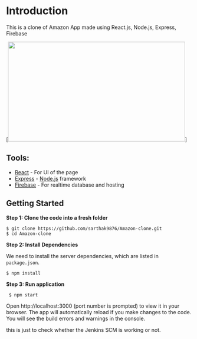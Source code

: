 # Introduction
This is a clone of Amazon App made using React.js, Node.js, Express, Firebase 

[<img src="https://github.com/sarthak9876/Amazon-clone/blob/main/amazon-clone.gif" width="480" height="270">]

## Tools:
- [React](https://reactjs.org) - For UI of the page
- [Express](https://expressjs.com) - [Node.js](https://nodejs.org) framework
- [Firebase](https://firebase.com) - For realtime database and hosting



## Getting Started

**Step 1: Clone the code into a fresh folder**

```
$ git clone https://github.com/sarthak9876/Amazon-clone.git
$ cd Amazon-clone
```

**Step 2: Install Dependencies**

We need to install the server dependencies, which are listed in `package.json`.

```
$ npm install
```

**Step 3: Run application**

```
 $ npm start
```

Open http://localhost:3000 (port number is prompted) to view it in your browser.
The app will automatically reload if you make changes to the code.
You will see the build errors and warnings in the console.

this is just to check whether the Jenkins SCM is working or not.

